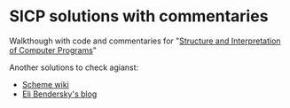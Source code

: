 SICP solutions with commentaries
====

Walkthough with code and commentaries for "[Structure and Interpretation of Computer Programs][1]"

Another solutions to check agianst:

 - [Scheme wiki][2]
 - [Eli Bendersky's blog][3]

  [1]: http://mitpress.mit.edu/sicp/full-text/book/book-Z-H-4.html
  [2]: http://community.schemewiki.org/?SICP-Solutions
  [3]: http://eli.thegreenplace.net/category/programming/lisp/sicp/
